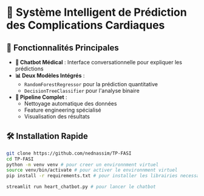 # 🏥 Système Intelligent de Prédiction des Complications Cardiaques

## 🌟 Fonctionnalités Principales
- **🤖 Chatbot Médical** : Interface conversationnelle pour expliquer les prédictions
- **📊 Deux Modèles Intégrés** :
  - `RandomForestRegressor` pour la prédiction quantitative
  - `DecisionTreeClassifier` pour l'analyse binaire
- **🔄 Pipeline Complet** :
  - Nettoyage automatique des données
  - Feature engineering spécialisé
  - Visualisation des résultats

## 🛠️ Installation Rapide
```bash
git clone https://github.com/nednassim/TP-FASI
cd TP-FASI
python -m venv venv # pour creer un environnment virtuel
source venv/bin/activate # pour activer le environnment virtuel
pip install -r requirements.txt # pour installer les librairies necessaires

streamlit run heart_chatbot.py # pour lancer le chatbot
